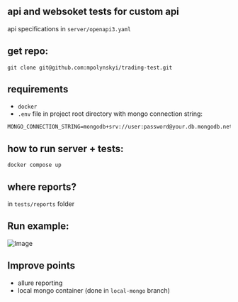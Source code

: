 ## api and websoket tests for custom api
api specifications in `server/openapi3.yaml` <br>

## get repo:
```
git clone git@github.com:mpolynskyi/trading-test.git
```

## requirements
* `docker` <br>
* `.env` file in project root directory with mongo connection string: <br>
```dotenv
MONGO_CONNECTION_STRING=mongodb+srv://user:password@your.db.mongodb.net
```

## how to run server + tests:
```
docker compose up
```


## where reports?
in `tests/reports` folder

## Run example:
![Image](https://github.com/user-attachments/assets/677a84d8-6fc3-4a7d-a5ef-d57aa189a3fa)

## Improve points
* allure reporting
* local mongo container (done in `local-mongo` branch)